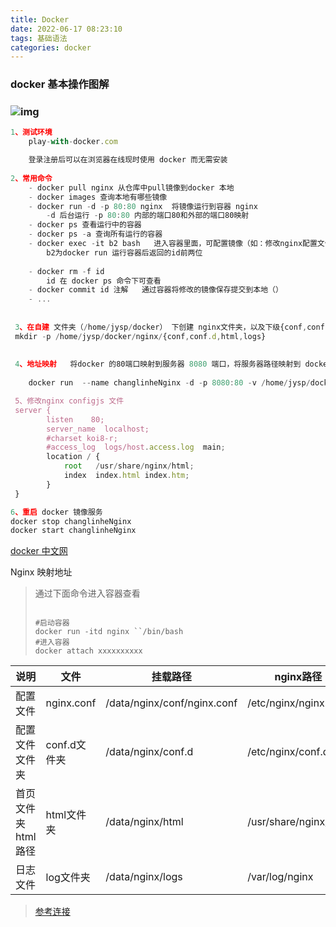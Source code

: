 ```yaml
---
title: Docker
date: 2022-06-17 08:23:10
tags: 基础语法
categories: docker
---
```

### docker 基本操作图解

### ![img](https://img-blog.csdnimg.cn/20191101140058874.png?x-oss-process=image/watermark,type_ZmFuZ3poZW5naGVpdGk,shadow_10,text_aHR0cHM6Ly9ibG9nLmNzZG4ubmV0L3FxXzM5OTY5MjI2,size_16,color_FFFFFF,t_70)

```js
1、测试环境
    play-with-docker.com

	登录注册后可以在浏览器在线现时使用 docker 而无需安装
    
2、常用命令
    - docker pull nginx	从仓库中pull镜像到docker 本地
    - docker images	查询本地有哪些镜像
    - docker run -d -p 80:80 nginx	将镜像运行到容器 nginx
    	-d 后台运行	-p 80:80 内部的端口80和外部的端口80映射
    - docker ps 查看运行中的容器
    - docker ps -a 查询所有运行的容器
    - docker exec -it b2 bash	进入容器里面，可配置镜像（如：修改nginx配置文件）
    	b2为docker run 运行容器后返回的id前两位
        
    - docker rm -f id
    	id 在 docker ps 命令下可查看
    - docker commit id 注解	通过容器将修改的镜像保存提交到本地（）
    - ...
    
    
 3、在自建 文件夹（/home/jysp/docker） 下创建 nginx文件夹，以及下级{conf,conf.d,html,logs}
 mkdir -p /home/jysp/docker/nginx/{conf,conf.d,html,logs}
    
    
 4、地址映射   将docker 的80端口映射到服务器 8080 端口，将服务器路径映射到 docker 容器中的文件目录
    
    docker run  --name changlinheNginx -d -p 8080:80 -v /home/jysp/docker/nginx/html:/usr/share/nginx/html -v /home/jysp/docker/nginx/conf/nginx.conf:/etc/nginx/nginx.conf -v /home/jysp/docker/nginx/conf.d:/etc/nginx/conf.d  -v /home/jysp/docker/nginx/logs:/var/log/nginx nginx

 5、修改nginx configjs 文件
 server {
        listen    80;
        server_name  localhost;
        #charset koi8-r;
        #access_log  logs/host.access.log  main;
        location / {
            root   /usr/share/nginx/html;
            index  index.html index.htm;
        }
 }

6、重启 docker 镜像服务
docker stop changlinheNginx
docker start changlinheNginx
```

[docker 中文网]([http://www.dockerinfo.net/](docker中文网))



Nginx 映射地址

> 通过下面命令进入容器查看
>
> ```
> 
> #启动容器
> docker run -itd nginx ``/bin/bash
> #进入容器
> docker attach xxxxxxxxxx
> ```

| 说明               | 文件         | 挂载路径                    | nginx路径             |
| ------------------ | ------------ | --------------------------- | --------------------- |
| 配置文件           | nginx.conf   | /data/nginx/conf/nginx.conf | /etc/nginx/nginx.conf |
| 配置文件文件夹     | conf.d文件夹 | /data/nginx/conf.d          | /etc/nginx/conf.d     |
| 首页文件夹html路径 | html文件夹   | /data/nginx/html            | /usr/share/nginx/html |
| 日志文件           | log文件夹    | /data/nginx/logs            | /var/log/nginx        |

> [参考连接](https://www.jb51.net/article/246379.htm)
